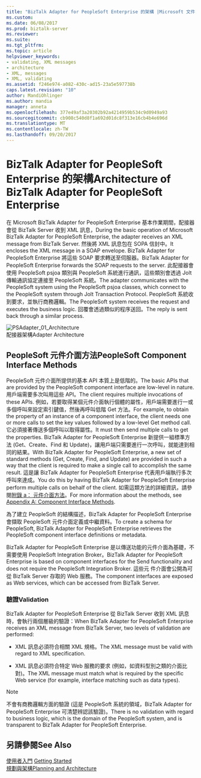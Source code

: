 ```yaml
---
title: "BizTalk Adapter for PeopleSoft Enterprise 的架構 |Microsoft 文件"
ms.custom: 
ms.date: 06/08/2017
ms.prod: biztalk-server
ms.reviewer: 
ms.suite: 
ms.tgt_pltfrm: 
ms.topic: article
helpviewer_keywords:
- validating, XML messages
- architecture
- XML, messages
- XML, validating
ms.assetid: f246e974-a082-430c-ad15-23a5e597738b
caps.latest.revision: "10"
author: MandiOhlinger
ms.author: mandia
manager: anneta
ms.openlocfilehash: 377e49af3a20302b92a4214959b534c9d0949a93
ms.sourcegitcommit: cb908c540d8f1a692d01dc8f313e16cb4b4e696d
ms.translationtype: MT
ms.contentlocale: zh-TW
ms.lasthandoff: 09/20/2017
---
```

# <a name="architecture-of-biztalk-adapter-for-peoplesoft-enterprise"></a><span data-ttu-id="507a2-102">BizTalk Adapter for PeopleSoft Enterprise 的架構</span><span class="sxs-lookup"><span data-stu-id="507a2-102">Architecture of BizTalk Adapter for PeopleSoft Enterprise</span></span>
<span data-ttu-id="507a2-103">在 Microsoft BizTalk Adapter for PeopleSoft Enterprise 基本作業期間，配接器會從 BizTalk Server 收到 XML 訊息，</span><span class="sxs-lookup"><span data-stu-id="507a2-103">During the basic operation of Microsoft BizTalk Adapter for PeopleSoft Enterprise, the adapter receives an XML message from BizTalk Server.</span></span> <span data-ttu-id="507a2-104">然後將 XML 訊息包在 SOPA 信封中。</span><span class="sxs-lookup"><span data-stu-id="507a2-104">It encloses the XML message in a SOAP envelope.</span></span> <span data-ttu-id="507a2-105">BizTalk Adapter for PeopleSoft Enterprise 將這些 SOAP 要求轉送至伺服器。</span><span class="sxs-lookup"><span data-stu-id="507a2-105">BizTalk Adapter for PeopleSoft Enterprise forwards the SOAP requests to the server.</span></span> <span data-ttu-id="507a2-106">此配接器會使用 PeopleSoft psjoa 類別與 PeopleSoft 系統進行通訊，這些類別會透過 Jolt 傳輸通訊協定連接至 PeopleSoft 系統。</span><span class="sxs-lookup"><span data-stu-id="507a2-106">The adapter communicates with the PeopleSoft system using the PeopleSoft psjoa classes, which connect to the PeopleSoft system through Jolt Transaction Protocol.</span></span> <span data-ttu-id="507a2-107">PeopleSoft 系統收到要求，並執行商務邏輯。</span><span class="sxs-lookup"><span data-stu-id="507a2-107">The PeopleSoft system receives the request and executes the business logic.</span></span> <span data-ttu-id="507a2-108">回覆會透過類似的程序送回。</span><span class="sxs-lookup"><span data-stu-id="507a2-108">The reply is sent back through a similar process.</span></span>  
  
 ![](../core/media/psadapter-01-architecture.gif "PSAdapter_01_Architecture")  
<span data-ttu-id="507a2-109">配接器架構</span><span class="sxs-lookup"><span data-stu-id="507a2-109">Adapter Architecture</span></span>  
  
## <a name="peoplesoft-component-interface-methods"></a><span data-ttu-id="507a2-110">PeopleSoft 元件介面方法</span><span class="sxs-lookup"><span data-stu-id="507a2-110">PeopleSoft Component Interface Methods</span></span>  
 <span data-ttu-id="507a2-111">PeopleSoft 元件介面所提供的基本 API 本質上是低階的。</span><span class="sxs-lookup"><span data-stu-id="507a2-111">The basic APIs that are provided by the PeopleSoft component interface are low-level in nature.</span></span> <span data-ttu-id="507a2-112">用戶端需要多次叫用這些 API。</span><span class="sxs-lookup"><span data-stu-id="507a2-112">The client requires multiple invocations of these APIs.</span></span> <span data-ttu-id="507a2-113">例如，若要取得某個元件介面執行個體的屬性，用戶端需要進行一或多個呼叫來設定索引鍵值，然後再呼叫低階 Get 方法。</span><span class="sxs-lookup"><span data-stu-id="507a2-113">For example, to obtain the property of an instance of a component interface, the client needs one or more calls to set the key values followed by a low-level Get method call.</span></span> <span data-ttu-id="507a2-114">它必須接著傳送多個呼叫以取得屬性。</span><span class="sxs-lookup"><span data-stu-id="507a2-114">It must then send multiple calls to get the properties.</span></span> <span data-ttu-id="507a2-115">BizTalk Adapter for PeopleSoft Enterprise 新提供一組標準方法 (Get、Create、Find 和 Update)，讓用戶端只需要進行一次呼叫，就能達到相同的結果。</span><span class="sxs-lookup"><span data-stu-id="507a2-115">With BizTalk Adapter for PeopleSoft Enterprise, a new set of standard methods (Get, Create, Find, and Update) are provided in such a way that the client is required to make a single call to accomplish the same result.</span></span> <span data-ttu-id="507a2-116">這是讓 BizTalk Adapter for PeopleSoft Enterprise 代表用戶端執行多次呼叫來達成。</span><span class="sxs-lookup"><span data-stu-id="507a2-116">You do this by having BizTalk Adapter for PeopleSoft Enterprise perform multiple calls on behalf of the client.</span></span> <span data-ttu-id="507a2-117">如需這類方法的詳細資訊，請參閱[附錄 a： 元件介面方法](../core/appendix-a-component-interface-methods.md)。</span><span class="sxs-lookup"><span data-stu-id="507a2-117">For more information about the methods, see [Appendix A: Component Interface Methods](../core/appendix-a-component-interface-methods.md).</span></span>  
  
 <span data-ttu-id="507a2-118">為了建立 PeopleSoft 的結構描述，BizTalk Adapter for PeopleSoft Enterprise 會擷取 PeopleSoft 元件介面定義或中繼資料。</span><span class="sxs-lookup"><span data-stu-id="507a2-118">To create a schema for PeopleSoft, BizTalk Adapter for PeopleSoft Enterprise retrieves the PeopleSoft component interface definitions or metadata.</span></span>  
  
 <span data-ttu-id="507a2-119">BizTalk Adapter for PeopleSoft Enterprise 是以傳送功能的元件介面為基礎，不需要使用 PeopleSoft Integration Broker。</span><span class="sxs-lookup"><span data-stu-id="507a2-119">BizTalk Adapter for PeopleSoft Enterprise is based on component interfaces for the Send functionality and does not require the PeopleSoft Integration Broker.</span></span> <span data-ttu-id="507a2-120">這些元 件介面會公開為可從 BizTalk Server 存取的 Web 服務。</span><span class="sxs-lookup"><span data-stu-id="507a2-120">The component interfaces are exposed as Web services, which can be accessed from BizTalk Server.</span></span>  
  
### <a name="validation"></a><span data-ttu-id="507a2-121">驗證</span><span class="sxs-lookup"><span data-stu-id="507a2-121">Validation</span></span>  
 <span data-ttu-id="507a2-122">BizTalk Adapter for PeopleSoft Enterprise 從 BizTalk Server 收到 XML 訊息時，會執行兩個層級的驗證：</span><span class="sxs-lookup"><span data-stu-id="507a2-122">When BizTalk Adapter for PeopleSoft Enterprise receives an XML message from BizTalk Server, two levels of validation are performed:</span></span>  
  
-   <span data-ttu-id="507a2-123">XML 訊息必須符合相關 XML 規格。</span><span class="sxs-lookup"><span data-stu-id="507a2-123">The XML message must be valid with regard to XML specification.</span></span>  
  
-   <span data-ttu-id="507a2-124">XML 訊息必須符合特定 Web 服務的要求 (例如，如資料型別之類的介面比對)。</span><span class="sxs-lookup"><span data-stu-id="507a2-124">The XML message must match what is required by the specific Web service (for example, interface matching such as data types).</span></span>  
  
> [!NOTE]
>  <span data-ttu-id="507a2-125">不會有商務邏輯方面的驗證 (這是 PeopleSoft 系統的領域，BizTalk Adapter for PeopleSoft Enterprise 可清楚辨認該驗證)。</span><span class="sxs-lookup"><span data-stu-id="507a2-125">There is no validation with regard to business logic, which is the domain of the PeopleSoft system, and is transparent to BizTalk Adapter for PeopleSoft Enterprise.</span></span>  
  
## <a name="see-also"></a><span data-ttu-id="507a2-126">另請參閱</span><span class="sxs-lookup"><span data-stu-id="507a2-126">See Also</span></span>  
 <span data-ttu-id="507a2-127">[使用者入門](../core/getting-started-with-biztalk-adapter-for-peoplesoft-enterprise.md) </span><span class="sxs-lookup"><span data-stu-id="507a2-127">[Getting Started](../core/getting-started-with-biztalk-adapter-for-peoplesoft-enterprise.md) </span></span>  
 [<span data-ttu-id="507a2-128">規劃與架構</span><span class="sxs-lookup"><span data-stu-id="507a2-128">Planning and Architecture</span></span>](../core/planning-and-architecture13.md)